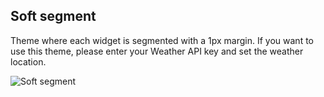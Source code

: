 ## Soft segment

Theme where each widget is segmented with a 1px margin. If you want to use this theme, please enter your Weather API key and set the weather location.

![Soft segment](https://i.postimg.cc/4yxvmB2G/Screenshot-2025-02-03-175708.png)
